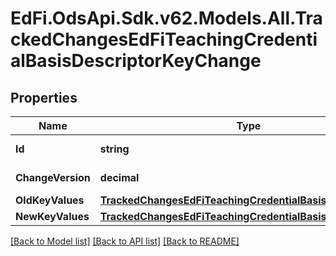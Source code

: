 # EdFi.OdsApi.Sdk.v62.Models.All.TrackedChangesEdFiTeachingCredentialBasisDescriptorKeyChange

## Properties

Name | Type | Description | Notes
------------ | ------------- | ------------- | -------------
**Id** | **string** | Resource identifier | [optional] 
**ChangeVersion** | **decimal** | Change version | [optional] 
**OldKeyValues** | [**TrackedChangesEdFiTeachingCredentialBasisDescriptorKey**](TrackedChangesEdFiTeachingCredentialBasisDescriptorKey.md) |  | [optional] 
**NewKeyValues** | [**TrackedChangesEdFiTeachingCredentialBasisDescriptorKey**](TrackedChangesEdFiTeachingCredentialBasisDescriptorKey.md) |  | [optional] 

[[Back to Model list]](../../README.md#documentation-for-models) [[Back to API list]](../../README.md#documentation-for-api-endpoints) [[Back to README]](../../README.md)

